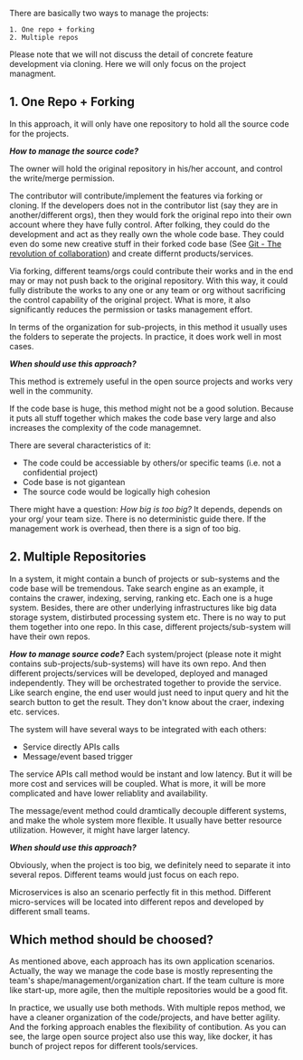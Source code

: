 There are basically two ways to manage the projects:

    1. One repo + forking
    2. Multiple repos

Please note that we will not discuss the detail of concrete feature development via cloning. Here we will only focus on the project managment.

## 1. One Repo + Forking
In this approach, it will only have one repository to hold all the source code for the projects.

***How to manage the source code?***

The owner will hold the original repository in his/her account, and control the write/merge permission. 

The contributor will contribute/implement the features via forking or cloning. If the developers does not in the contributor list (say they are in another/different orgs), then they would fork the original repo into their own account where they have fully control. After folking, they could do the development and act as they really own the whole code base. They could even do some new creative stuff in their forked code base (See [Git - The revolution of collaboration](git-collaboration-revolution.md)) and create differnt products/services.

Via forking, different teams/orgs could contribute their works and in the end may or may not push back to the original repository. With this way, it could fully distribute the works to any one or any team or org without sacrificing the control capability of the original project. What is more, it also significantly reduces the permission or tasks management effort.

In terms of the organization for sub-projects, in this method it usually uses the folders to seperate the projects. In practice, it does work well in most cases.

***When should use this approach?***

This method is extremely useful in the open source projects and works very well in the community.

If the code base is huge, this method might not be a good solution. Because it puts all stuff together which makes the code base very large and also increases the complexity of the code managemnet.

There are several characteristics of it:
* The code could be accessiable by others/or specific teams (i.e. not a confidential project)
* Code base is not gigantean
* The source code would be logically high cohesion

There might have a question: *How big is too big?* It depends, depends on your org/ your team size. There is no deterministic guide there. If the management work is overhead, then there is a sign of too big.

## 2. Multiple Repositories
In a system, it might contain a bunch of projects or sub-systems and the code base will be tremendous. Take search engine as an example, it contains the crawer, indexing, serving, ranking etc. Each one is a huge system. Besides, there are other underlying infrastructures like big data storage system, distirbuted processing system etc. There is no way to put them together into one repo. In this case, different projects/sub-system will have their own repos.

***How to manage source code?***
Each system/project (please note it might contains sub-projects/sub-systems) will have its own repo. And then different projects/services will be developed, deployed and managed independently. They will be orchestrated together to provide the service. Like search engine, the end user would just need to input query and hit the search button to get the result. They don't know about the craer, indexing etc. services. 

The system will have several ways to be integrated with each others:
* Service directly APIs calls
* Message/event based trigger

The service APIs call method would be instant and low latency. But it will be more cost and services  will be coupled. What is more, it will be more complicated and have lower reliablity and availability.

The message/event method could dramtically decouple different systems, and make the whole system more flexible. It usually have better resource utilization. However, it might have larger latency.

***When should use this approach?***

Obviously, when the project is too big, we definitely need to separate it into several repos. Different teams would just focus on each repo.

Microservices is also an scenario perfectly fit in this method. Different micro-services will be located into different repos and developed by different small teams.

## Which method should be choosed?

As mentioned above, each approach has its own application scenarios. Actually, the way we manage the code base is mostly representing the team's shape/management/organization chart. If the team culture is more like start-up, more agile, then the multiple repositories would be a good fit.

In practice, we usually use both methods. With multiple repos method, we have a cleaner organization of the code/projects, and have better agility. And the forking approach enables the flexibility of contibution. As you can see, the large open source project also use this way, like docker, it has bunch of project repos for different tools/services.
